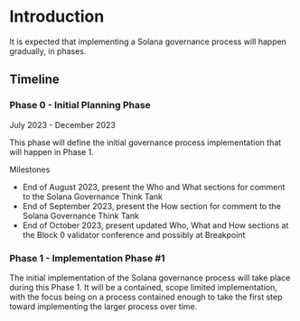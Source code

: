 # Introduction

It is expected that implementing a Solana governance process will happen gradually, in phases.

## Timeline

### Phase 0 - Initial Planning Phase

July 2023 - December 2023

This phase will define the initial governance process implementation that will happen in Phase 1.

Milestones

- End of August 2023, present the Who and What sections for comment to the Solana Governance Think Tank
- End of September 2023, present the How section for comment to the Solana Governance Think Tank
- End of October 2023, present updated Who, What and How sections at the Block 0 validator conference and possibly at Breakpoint

### Phase 1 - Implementation Phase #1

The initial implementation of the Solana governance process will take place during this Phase 1. It will be a contained, scope limited implementation, with the focus being on a process contained enough to take the first step toward implementing the larger process over time. 
